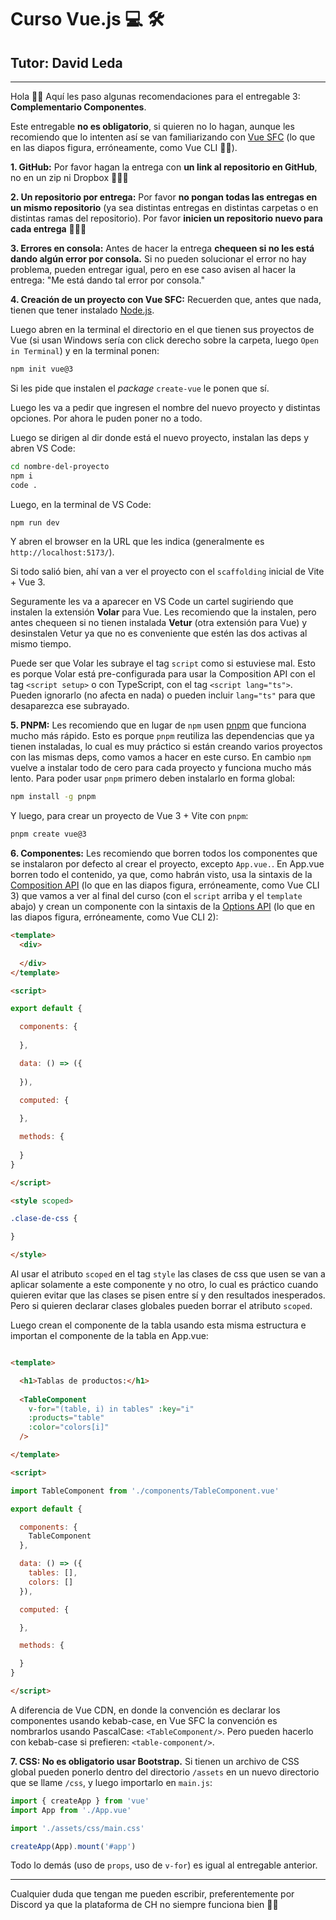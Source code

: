 # Curso Vue.js 💻️ 🛠️
## Tutor: David Leda

---

Hola 🙋‍♂️️ Aquí les paso algunas recomendaciones para el entregable 3: __Complementario Componentes__.

Este entregable __no es obligatorio__, si quieren no lo hagan, aunque les recomiendo que lo intenten así se van familiarizando con [Vue SFC](https://es.vuejs.org/v2/guide/single-file-components.html) (lo que en las diapos figura, erróneamente, como Vue CLI 🤦‍♂️️).

__1. GitHub:__ Por favor hagan la entrega con __un link al repositorio en GitHub__, no en un zip ni Dropbox 🙏️🙏️🙏️

__2. Un repositorio por entrega:__ Por favor __no pongan todas las entregas en un mismo repositorio__ (ya sea distintas entregas en distintas carpetas o en distintas ramas del repositorio). Por favor __inicien un repositorio nuevo para cada entrega__ 🙏️🙏️🙏️

__3. Errores en consola:__ Antes de hacer la entrega __chequeen si no les está dando algún error por consola.__ Si no pueden solucionar el error no hay problema, pueden entregar igual, pero en ese caso avisen al hacer la entrega: "Me está dando tal error por consola."

__4. Creación de un proyecto con Vue SFC:__ Recuerden que, antes que nada, tienen que tener instalado [Node.js](https://nodejs.org/es). 

Luego abren en la terminal el directorio en el que tienen sus proyectos de Vue (si usan Windows sería con click derecho sobre la carpeta, luego `Open in Terminal`) y en la terminal ponen:

```sh
npm init vue@3
```
Si les pide que instalen el _package_ `create-vue` le ponen que sí.

Luego les va a pedir que ingresen el nombre del nuevo proyecto y distintas opciones. Por ahora le puden poner no a todo.

Luego se dirigen al dir donde está el nuevo proyecto, instalan las deps y abren VS Code:

```sh
cd nombre-del-proyecto
npm i
code .
```
Luego, en la terminal de VS Code:

```sh
npm run dev
```
Y abren el browser en la URL que les indica (generalmente es `http://localhost:5173/`).

Si todo salió bien, ahí van a ver el proyecto con el `scaffolding` inicial de Vite + Vue 3.

Seguramente les va a aparecer en VS Code un cartel sugiriendo que instalen la extensión __Volar__ para Vue. Les recomiendo que la instalen, pero antes chequeen si no tienen instalada __Vetur__ (otra extensión para Vue) y desinstalen Vetur ya que no es conveniente que estén las dos activas al mismo tiempo.

Puede ser que Volar les subraye el tag `script` como si estuviese mal. Esto es porque Volar está pre-configurada para usar la Composition API con el tag `<script setup>` o con TypeScript, con el tag `<script lang="ts">`. Pueden ignorarlo (no afecta en nada) o pueden incluir `lang="ts"` para que desaparezca ese subrayado.

__5. PNPM:__ Les recomiendo que en lugar de `npm` usen [pnpm](https://pnpm.io/) que funciona mucho más rápido. Esto es porque `pnpm` reutiliza las dependencias que ya tienen instaladas, lo cual es muy práctico si están creando varios proyectos con las mismas deps, como vamos a hacer en este curso. En cambio `npm` vuelve a instalar todo de cero para cada proyecto y funciona mucho más lento. Para poder usar `pnpm` primero deben instalarlo en forma global:

```sh
npm install -g pnpm
```

Y luego, para crear un proyecto de Vue 3 + Vite con `pnpm`:

```sh
pnpm create vue@3
```

__6. Componentes:__ Les recomiendo que borren todos los componentes que se instalaron por defecto al crear el proyecto, excepto `App.vue.`. En App.vue borren todo el contenido, ya que, como habrán visto, usa la sintaxis de la [Composition API](https://vuejs.org/api/sfc-script-setup.html) (lo que en las diapos figura, erróneamente, como Vue CLI 3) que vamos a ver al final del curso (con el `script` arriba y el `template` abajo) y crean un componente con la sintaxis de la [Options API](https://vuejs.org/guide/extras/composition-api-faq.html#will-options-api-be-deprecated) (lo que en las diapos figura, erróneamente, como Vue CLI 2):

```html
<template>
  <div>
    
  </div>
</template>

<script>

export default {

  components: {
    
  },

  data: () => ({ 
    
  }),

  computed: {
    
  },

  methods: {
 
  }
}

</script>

<style scoped>

.clase-de-css {

}

</style>
```
Al usar el atributo `scoped` en el tag `style` las clases de css que usen se van a aplicar solamente a este componente y no otro, lo cual es práctico cuando quieren evitar que las clases se pisen entre sí y den resultados inesperados. Pero si quieren declarar clases globales pueden borrar el atributo `scoped`.

Luego crean el componente de la tabla usando esta misma estructura e importan el componente de la tabla en App.vue:

```html

<template>

  <h1>Tablas de productos:</h1>
  
  <TableComponent
    v-for="(table, i) in tables" :key="i"
    :products="table"
    :color="colors[i]"
  />

</template>

<script>

import TableComponent from './components/TableComponent.vue'

export default {

  components: {
    TableComponent
  },

  data: () => ({ 
    tables: [],
    colors: []
  }),

  computed: {

  },

  methods: {

  }
}

</script>
```

A diferencia de Vue CDN, en donde la convención es declarar los componentes usando kebab-case, en Vue SFC la convención es nombrarlos usando PascalCase: `<TableComponent/>`. Pero pueden hacerlo con kebab-case si prefieren: `<table-component/>`.

__7. CSS: No es obligatorio usar Bootstrap.__ Si tienen un archivo de CSS global pueden ponerlo dentro del directorio `/assets` en un nuevo directorio que se llame `/css`, y luego importarlo en `main.js`:

```js
import { createApp } from 'vue'
import App from './App.vue'

import './assets/css/main.css'

createApp(App).mount('#app')
```

Todo lo demás (uso de `props`, uso de `v-for`) es igual al entregable anterior.

<hr>

Cualquier duda que tengan me pueden escribir, preferentemente por Discord ya que la plataforma de CH no siempre funciona bien 🤷‍♂️️



